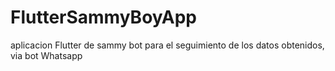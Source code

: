 # FlutterSammyBoyApp
aplicacion Flutter de sammy bot para el seguimiento de los datos obtenidos, via bot Whatsapp
